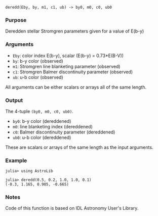 ```
deredd(Eby, by, m1, c1, ub) -> by0, m0, c0, ub0
```

### Purpose

Deredden stellar Stromgren parameters given for a value of E(b-y)

### Arguments

  * `Eby`: color index E(b-y), scalar (E(b-y) = 0.73*E(B-V))
  * `by`: b-y color (observed)
  * `m1`: Stromgren line blanketing parameter (observed)
  * `c1`: Stromgren Balmer discontinuity parameter (observed)
  * `ub`: u-b color (observed)

All arguments can be either scalars or arrays all of the same length.

### Output

The 4-tuple `(by0, m0, c0, ub0)`.

  * `by0`: b-y color (dereddened)
  * `m0`: line blanketing index (dereddened)
  * `c0`: Balmer discontinuity parameter (dereddened)
  * `ub0`: u-b color (dereddened)

These are scalars or arrays of the same length as the input arguments.

### Example

```jldoctest
julia> using AstroLib

julia> deredd(0.5, 0.2, 1.0, 1.0, 0.1)
(-0.3, 1.165, 0.905, -0.665)
```

### Notes

Code of this function is based on IDL Astronomy User's Library.
